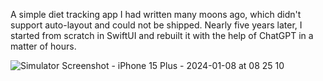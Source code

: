 A simple diet tracking app I had written many moons ago, which didn't support auto-layout and could not be shipped. Nearly five years later, I started from scratch in SwiftUI and rebuilt it with the help of ChatGPT in a matter of hours.

![Simulator Screenshot - iPhone 15 Plus - 2024-01-08 at 08 25 10](https://github.com/iammike/one-day-diet-swiftui/assets/4030685/6681aa67-6e39-43ea-9f0a-d6c71c66c87b)

